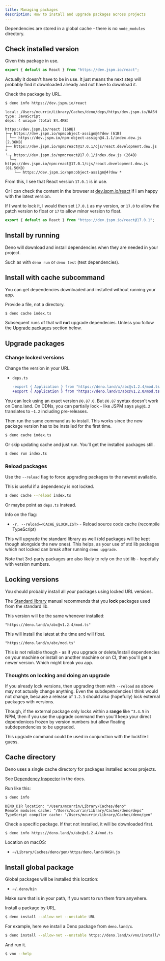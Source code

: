 ```yaml
---
title: Managing packages
description: How to install and upgrade packages across projects
---
```


Dependencies are stored in a global cache - there is no `node_modules` directory.


## Check installed version

Given this package in use.

```typescript
export { default as React } from "https://dev.jspm.io/react";
```

Actually it doesn't have to be in use. It just means the next step will probably find it downloaded already and not have to download it.

Check the package by URL.

```sh
$ deno info https://dev.jspm.io/react
```
```
local: /Users/mcurrin/Library/Caches/deno/deps/https/dev.jspm.io/HASH
type: JavaScript
deps: 4 unique (total 84.4KB)

https://dev.jspm.io/react (168B)
├─┬ https://dev.jspm.io/npm:object-assign@4?dew (61B)
│ └── https://dev.jspm.io/npm:object-assign@4.1.1/index.dew.js (2.36KB)
├── https://dev.jspm.io/npm:react@17.0.1/cjs/react.development.dew.js *
└─┬ https://dev.jspm.io/npm:react@17.0.1/index.dew.js (264B)
  └─┬ https://dev.jspm.io/npm:react@17.0.1/cjs/react.development.dew.js (81.56KB)
    └── https://dev.jspm.io/npm:object-assign@4?dew *
```

From this, I see that React version `17.0.1` is in use.

Or I can check the content in the browser at [dev.jspm.io/react](https://dev.jspm.io/react) if I am happy with the latest version.

If I want to lock it, I would then set `17.0.1` as my version, or `17.0` to allow the patch version to float or `17` to allow minor version to float.

```typescript
export { default as React } from "https://dev.jspm.io/react@17.0.1";
```


## Install by running

Deno will download and install dependencies when they are needed in your project.

Such as with `deno run` or `deno test` (test dependencies). 


## Install with cache subcommand

You can get dependencies downloaded and installed without running your app. 

Provide a file, not a directory.

```sh
$ deno cache index.ts
```

Subsequent runs of that will **not** upgrade dependecies. Unless you follow the [Upgrade packages](#upgrade-packagse) section below.


## Upgrade packages

### Change locked versions

Change the version in your URL.

- `deps.ts`
    ```diff
    -export { Application } from "https://deno.land/x/abc@v1.2.4/mod.ts";
    +export { Application } from "https://deno.land/x/abc@v1.2.0/mod.ts";
    ```

You can lock using an exact version `@0.87.0`. But `@0.87` syntax doesn't work on Deno.land. On CDNs, you can partially lock - like JSPM says `pkg@1.2` translates to `~1.2` including pre-releases.

Then run the same command as to install. This works since the new package version has to be installed for the first time.

```sh
$ deno cache index.ts
```

Or skip updating cache and just run. You'll get the installed packages still.

```sh
$ deno run index.ts
```

### Reload packages

Use the `--reload` flag to force upgrading packages to the newest available. 

This is useful if a dependency is not locked.

```sh
$ deno cache --reload index.ts
```

Or maybe point as `deps.ts` instead.

Info on the flag:

- `-r, --reload=<CACHE_BLOCKLIST>` - Reload source code cache (recompile TypeScript)

This will upgrade the standard library as well (old packages will be kept though alongside the new ones). This helps, as your use of std lib packages which not locked can break after running `deno upgrade`.

Note that 3rd-party packages are also likely to rely on the std lib - hopefully with version numbers.


## Locking versions

You should probably install all your packages using locked URL versions.

The [Standard library](https://deno.land/manual/standard_library) manual recommends that you **lock** packages used from the standard lib.

This version will be the same whenever installed:

```
"https://deno.land/x/abc@v1.2.4/mod.ts"
```

This will install the latest at the time and will float.

```
"https://deno.land/x/abc/mod.ts"
```

This is not reliable though - as if you upgrade or delete/install dependencies on your machine or install on another machine or on CI, then you'll get a newer version. Which might break you app.

### Thoughts on locking and doing an upgrade

If you already lock versions, then upgrading them with `--reload` as above may not actually change anything. Even the subdependencies I think would not change, because a release of `1.2.3` should also (hopefully) lock external packages with versions. 

Though, if the external package only locks within a **range** like `^3.4.5` in NPM, then if you use the upgrade command then you'll keep your direct dependenices frozen by version numbers but allow floating subdependencies to be upgraded.

This upgrade command could be used in conjunction with the lockfile I guess.


## Cache directory

Deno uses a single cache directory for packages installed across projects.

See [Dependency Inspector](https://deno.land/manual/tools/dependency_inspector) in the docs.

Run like this:

```sh
$ deno info
```
```
DENO_DIR location: "/Users/mcurrin/Library/Caches/deno"
Remote modules cache: "/Users/mcurrin/Library/Caches/deno/deps"
TypeScript compiler cache: "/Users/mcurrin/Library/Caches/deno/gen"
```

Check a specific package. If that not installed, it will be downloaded first.

```sh
$ deno info https://deno.land/x/abc@v1.2.4/mod.ts
```

Location on macOS:

- `~/Library/Caches/deno/gen/https/deno.land/HASH.js`


## Install global package

Global packages will be installed this location:

- `~/.deno/bin`

Make sure that is in your path, if you want to run them from anywhere.

Install a package by URL.

```sh
$ deno install --allow-net --unstable URL
```

For example, here we install a Deno package from `deno.land/x`.

```sh
$ deno install --allow-net --unstable https://deno.land/x/vno/install/vno.ts
```

And run it.

```sh
$ vno --help
```
